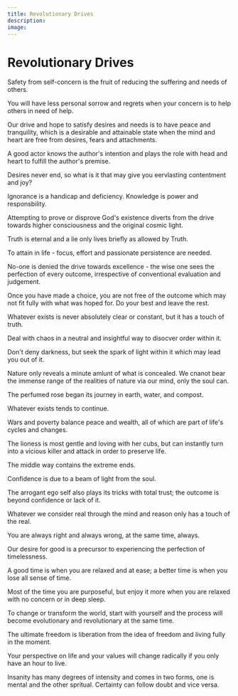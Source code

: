 ```yaml
---
title: Revolutionary Drives
description:
image:
---
```


# Revolutionary Drives

Safety from self-concern is the fruit of reducing the suffering and needs of others.

You will have less personal sorrow and regrets when your concern is to help others in need of help.  

Our drive and hope to satisfy desires and needs is to have peace and tranquility, which is a desirable and attainable state when the mind and heart are free from desires, fears and attachments.  

A good actor knows the author's intention and plays the role with head and heart to fulfill the author's premise.  

Desires never end, so what is it that may give you eervlasting contentment and joy?  

Ignorance is a handicap and deficiency. Knowledge is power and responsbility. 

Attempting to prove or disprove God's existence diverts from the drive towards higher consciousness and the original cosmic light.  

Truth is eternal and a lie only lives briefly as allowed by Truth.

To attain in life - focus, effort and passionate persistence are needed.  

No-one is denied the drive towards excellence - the wise one sees the perfection of every outcome, irrespective of conventional evaluation and judgement.  

Once you have made a choice, you are not free of the outcome which may not fit fully with what was hoped for. Do your best and leave the rest.

Whatever exists is never absolutely clear or constant, but it has a touch of truth.  

Deal with chaos in a neutral and insightful way to disocver order within it.  

Don't deny darkness, but seek the spark of light within it which may lead you out of it.  

Nature only reveals a minute amlunt of what is concealed. We cnanot bear the immense range of the realities of nature via our mind, only the soul can.  

The perfumed rose began its journey in earth, water, and compost.  

Whatever exists tends to continue.  

Wars and poverty balance peace and wealth, all of which are part of life's cycles and changes.

The lioness is most gentle and loving with her cubs, but can instantly turn into a vicious killer and attack in order to preserve life.  

The middle way contains the extreme ends.  

Confidence is due to a beam of light from the soul.  

The arrogant ego self also plays its tricks with total trust; the outcome is beyond confidence or lack of it.  

Whatever we consider real through the mind and reason only has a touch of the real.  

You are always right and always wrong, at the same time, always.  

Our desire for good is a precursor to experiencing the perfection of timelessness.

A good time is when you are relaxed and at ease; a better time is when you lose all sense of time. 

Most of the time you are purposeful, but enjoy it more when you are relaxed with no concern or in deep sleep.

To change or transform the world, start with yourself and the process will become evolutionary and revolutionary at the same time.

The ultimate freedom is liberation from the idea of freedom and living fully in the moment.  

Your perspective on life and your values will change radically if you only have an hour to live.

Insanity has many degrees of intensity and comes in two forms, one is mental and the other spritual. Certainty can follow doubt and vice versa.  

